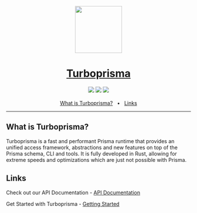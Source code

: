 
<div align="center">
<a href="https://turboprisma.js.org">
    <picture>
        <source media="(prefers-color-scheme: dark)" srcset="https://turboprisma.js.org/apple-touch-icon.png">
      <img src="https://turboprisma.js.org/logo-white-theme.png" height="128">
    </picture>
    <h1 align="center">Turboprisma</h1>
  </a>
  <a href="https://www.npmjs.com/package/turboprisma"><img src="https://img.shields.io/npm/dt/turboprisma" /></a>
  <a href="https://github.com/DavidHancu/turboprisma/blob/main/CONTRIBUTING.MD"><img src="https://img.shields.io/badge/PRs-welcome-brightgreen.svg" /></a>
  <a href="https://github.com/DavidHancu/turboprisma/blob/main/LICENSE"><img src="https://img.shields.io/github/license/DavidHancu/turboprisma" /></a>
  <br />
  <br />
  <a href="#what-is-turboprisma">What is Turboprisma?</a>
  <span>&nbsp;&nbsp;•&nbsp;&nbsp;</span>
  <a href="#links">Links</a>
  
  <br />
  <hr />
</div>

## What is Turboprisma?

Turboprisma is a fast and performant Prisma runtime that provides an unified access framework, abstractions and new features on top of the Prisma schema, CLI and tools. It is fully developed in Rust, allowing for extreme speeds and optimizations which are just not possible with Prisma.

## Links

Check out our API Documentation - [API Documentation](https://turboprisma.js.org/docs)

Get Started with Turboprisma - [Getting Started](https://turboprisma.js.org/docs/getting-started)